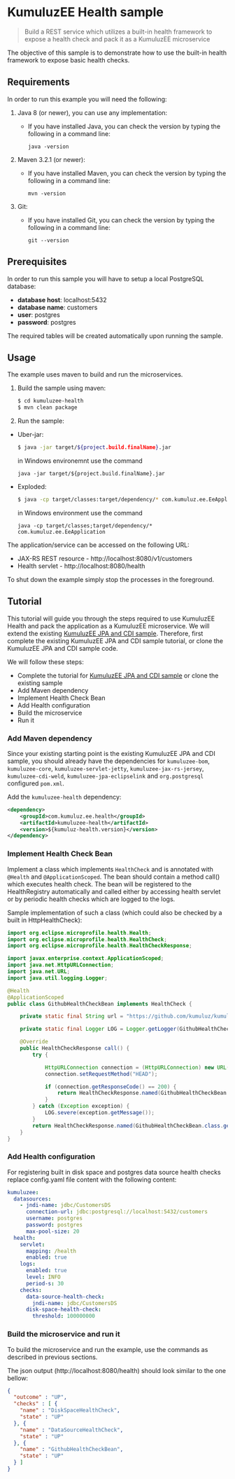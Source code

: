 # KumuluzEE Health sample

> Build a REST service which utilizes a built-in health framework to expose a health check and pack it as a KumuluzEE 
microservice

The objective of this sample is to demonstrate how to use the built-in health framework to expose basic health checks.

## Requirements

In order to run this example you will need the following:

1. Java 8 (or newer), you can use any implementation:
    * If you have installed Java, you can check the version by typing the following in a command line:
        
        ```
        java -version
        ```

2. Maven 3.2.1 (or newer):
    * If you have installed Maven, you can check the version by typing the following in a command line:
        
        ```
        mvn -version
        ```
3. Git:
    * If you have installed Git, you can check the version by typing the following in a command line:
    
        ```
        git --version
        ```
    


## Prerequisites

In order to run this sample you will have to setup a local PostgreSQL database:
- __database host__: localhost:5432
- __database name__: customers
- __user__: postgres
- __password__: postgres

The required tables will be created automatically upon running the sample.

## Usage

The example uses maven to build and run the microservices.

1. Build the sample using maven:

    ```bash
    $ cd kumuluzee-health
    $ mvn clean package
    ```

2. Run the sample:
* Uber-jar:

    ```bash
    $ java -jar target/${project.build.finalName}.jar
    ```
    
    in Windows environemnt use the command
    ```batch
    java -jar target/${project.build.finalName}.jar
    ```

* Exploded:

    ```bash
    $ java -cp target/classes:target/dependency/* com.kumuluz.ee.EeApplication
    ```
    
    in Windows environment use the command
    ```batch
    java -cp target/classes;target/dependency/* com.kumuluz.ee.EeApplication
    ```
    
The application/service can be accessed on the following URL:
* JAX-RS REST resource - http://localhost:8080/v1/customers
* Health servlet - http://localhost:8080/health

To shut down the example simply stop the processes in the foreground.

## Tutorial
This tutorial will guide you through the steps required to use KumuluzEE Health and pack the application as a KumuluzEE 
microservice. We will extend the existing [KumuluzEE JPA and CDI sample](https://github.com/kumuluz/kumuluzee-samples/tree/master/jpa). 
Therefore, first complete the existing KumuluzEE JPA and CDI sample tutorial, or clone the KumuluzEE JPA and CDI sample code.

We will follow these steps:
* Complete the tutorial for [KumuluzEE JPA and CDI sample](https://github.com/kumuluz/kumuluzee-samples/tree/master/jpa) or clone the existing sample
* Add Maven dependency
* Implement Health Check Bean
* Add Health configuration
* Build the microservice
* Run it

### Add Maven dependency

Since your existing starting point is the existing KumuluzEE JPA and CDI sample, you should already have the dependencies 
for `kumuluzee-bom`, `kumuluzee-core`, `kumuluzee-servlet-jetty`, `kumuluzee-jax-rs-jersey`, `kumuluzee-cdi-weld`, 
`kumuluzee-jpa-eclipselink` and `org.postgresql` configured `pom.xml`.

Add the `kumuluzee-health` dependency:
```xml
<dependency>
    <groupId>com.kumuluz.ee.health</groupId>
    <artifactId>kumuluzee-health</artifactId>
    <version>${kumuluz-health.version}</version>
</dependency>
```

### Implement Health Check Bean

Implement a class which implements `HealthCheck` and is annotated with `@Health` and `@ApplicationScoped`. The bean 
should contain a method call() which executes health check. The bean will be registered to the HealthRegistry 
automatically and called either by accessing health servlet or by periodic health checks which are logged to the logs.

Sample implementation of such a class (which could also be checked by a built in HttpHealthCheck):

```java
import org.eclipse.microprofile.health.Health;
import org.eclipse.microprofile.health.HealthCheck;
import org.eclipse.microprofile.health.HealthCheckResponse;

import javax.enterprise.context.ApplicationScoped;
import java.net.HttpURLConnection;
import java.net.URL;
import java.util.logging.Logger;

@Health
@ApplicationScoped
public class GithubHealthCheckBean implements HealthCheck {

    private static final String url = "https://github.com/kumuluz/kumuluzee";

    private static final Logger LOG = Logger.getLogger(GithubHealthCheckBean.class.getSimpleName());

    @Override
    public HealthCheckResponse call() {
        try {

            HttpURLConnection connection = (HttpURLConnection) new URL(url).openConnection();
            connection.setRequestMethod("HEAD");

            if (connection.getResponseCode() == 200) {
                return HealthCheckResponse.named(GithubHealthCheckBean.class.getSimpleName()).up().build();
            }
        } catch (Exception exception) {
            LOG.severe(exception.getMessage());
        }
        return HealthCheckResponse.named(GithubHealthCheckBean.class.getSimpleName()).down().build();
    }
}
```

### Add Health configuration

For registering built in disk space and postgres data source health checks replace config.yaml file content with the 
following 
content:

```yaml
kumuluzee:
  datasources:
    - jndi-name: jdbc/CustomersDS
      connection-url: jdbc:postgresql://localhost:5432/customers
      username: postgres
      password: postgres
      max-pool-size: 20
  health:
    servlet:
      mapping: /health
      enabled: true
    logs:
      enabled: true
      level: INFO
      period-s: 30
    checks:
      data-source-health-check:
        jndi-name: jdbc/CustomersDS
      disk-space-health-check:
        threshold: 100000000
```

### Build the microservice and run it

To build the microservice and run the example, use the commands as described in previous sections.

The json output (http://localhost:8080/health) should look similar to the one bellow:
```json
{
  "outcome" : "UP",
  "checks" : [ {
    "name" : "DiskSpaceHealthCheck",
    "state" : "UP"
  }, {
    "name" : "DataSourceHealthCheck",
    "state" : "UP"
  }, {
    "name" : "GithubHealthCheckBean",
    "state" : "UP"
  } ]
}
```